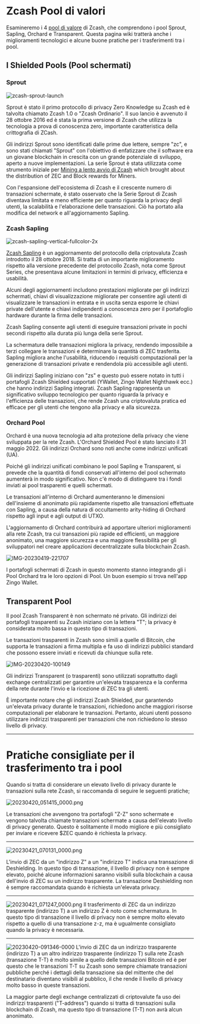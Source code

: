 # Zcash Pool di valori

Esamineremo i 4 [pool di valore](https://zcash.readthedocs.io/en/latest/rtd_pages/addresses.html) di Zcash, che comprendono i pool Sprout, Sapling, Orchard e Transparent. Questa pagina wiki tratterà anche i miglioramenti tecnologici e alcune buone pratiche per i trasferimenti tra i pool.


## I Shielded Pools (Pool schermati)

### Sprout


![zcash-sprout-launch](https://user-images.githubusercontent.com/81990132/233535478-a84724d7-cb0e-4ad8-bfcc-499f665fba24.png)


Sprout è stato il primo protocollo di privacy Zero Knowledge su Zcash ed è talvolta chiamato Zcash 1.0 o "Zcash Ordinario". Il suo lancio è avvenuto il 28 ottobre 2016 ed è stata la prima versione di Zcash che utilizza la tecnologia a prova di conoscenza zero, importante caratteristica della crittografia di ZCash.

Gli indirizzi Sprout sono identificati dalle prime due lettere, sempre "zc", e sono stati chiamati "Sprout" con l'obiettivo di enfatizzare che il software era un giovane blockchain in crescita con un grande potenziale di sviluppo, aperto a nuove implementazioni. La serie Sprout è stata utilizzata come strumento iniziale per [Mining a lento avvio di Zcash](https://electriccoin.co/blog/slow-start-and-mining-ecosystem/) which brought about the distribution of ZEC and Block rewards for Miners. 

Con l'espansione dell'ecosistema di Zcash e il crescente numero di transazioni schermate, è stato osservato che la Serie Sprout di Zcash diventava limitata e meno efficiente per quanto riguarda la privacy degli utenti, la scalabilità e l'elaborazione delle transazioni. Ciò ha portato alla modifica del network e all'aggiornamento Sapling.


### Zcash Sapling

![zcash-sapling-vertical-fullcolor-2x](https://user-images.githubusercontent.com/81990132/233535552-f04b727e-078f-483a-8fbc-1628486be0c8.png)

[Zcash Sapling](https://z.cash/upgrade/sapling) è un aggiornamento del protocollo della criptovaluta Zcash introdotto il 28 ottobre 2018. Si tratta di un importante miglioramento rispetto alla versione precedente del protocollo Zcash, nota come Sprout Series, che presentava alcune limitazioni in termini di privacy, efficienza e usabilità.

Alcuni degli aggiornamenti includono prestazioni migliorate per gli indirizzi schermati, chiavi di visualizzazione migliorate per consentire agli utenti di visualizzare le transazioni in entrata e in uscita senza esporre le chiavi private dell'utente e chiavi indipendenti a conoscenza zero per il portafoglio hardware durante la firma delle transazioni.

Zcash Sapling consente agli utenti di eseguire transazioni private in pochi secondi rispetto alla durata più lunga della serie Sprout.

La schermatura delle transazioni migliora la privacy, rendendo impossibile a terzi collegare le transazioni e determinare la quantità di ZEC trasferita. Sapling migliora anche l'usabilità, riducendo i requisiti computazionali per la generazione di transazioni private e rendendola più accessibile agli utenti.

Gli indirizzi Sapling iniziano con "zs" e questo può essere notato in tutti i portafogli Zcash Shielded supportati (YWallet, Zingo Wallet Nighthawk ecc.) che hanno indirizzi Sapling integrati. Zcash Sapling rappresenta un significativo sviluppo tecnologico per quanto riguarda la privacy e l'efficienza delle transazioni, che rende Zcash una criptovaluta pratica ed efficace per gli utenti che tengono alla privacy e alla sicurezza.

### Orchard Pool
Orchard è una nuova tecnologia ad alta protezione della privacy che viene sviluppata per la rete Zcash. L'Orchard Shielded Pool è stato lanciato il 31 maggio 2022. Gli indirizzi Orchard sono noti anche come indirizzi unificati (UA). 

Poiché gli indirizzi unificati combinano le pool Sapling e Transparent, si prevede che la quantità di fondi conservati all'interno del pool schermato aumenterà in modo significativo. Non c'è modo di distinguere tra i fondi inviati ai pool trasparenti e quelli schermati. 

Le transazioni all'interno di Orchard aumenteranno le dimensioni dell'insieme di anonimato più rapidamente rispetto alle transazioni effettuate con Sapling, a causa della natura di occultamento arity-hiding di Orchard rispetto agli input e agli output di UTXO. 

L'aggiornamento di Orchard contribuirà ad apportare ulteriori miglioramenti alla rete Zcash, tra cui transazioni più rapide ed efficienti, un maggiore anonimato, una maggiore sicurezza e una maggiore flessibilità per gli sviluppatori nel creare applicazioni decentralizzate sulla blockchain Zcash.

![IMG-20230419-221707](https://user-images.githubusercontent.com/81990132/233535609-6bf85926-567d-42ff-8b3f-9123afe98f65.jpg)

I portafogli schermati di Zcash in questo momento stanno integrando gli i Pool Orchard tra le loro opzioni di Pool. Un buon esempio si trova nell'app Zingo Wallet.

## Transparent Pool

Il pool Zcash Transparent è non schermato né privato. Gli indirizzi dei portafogli trasparenti su Zcash iniziano con la lettera "T"; la privacy è considerata molto bassa in questo tipo di transazioni. 

Le transazioni trasparenti in Zcash sono simili a quelle di Bitcoin, che supporta le transazioni a firma multipla e fa uso di indirizzi pubblici standard che possono essere inviati e ricevuti da chiunque sulla rete.


![IMG-20230420-100149](https://user-images.githubusercontent.com/81990132/233535663-bc536044-2537-41b2-9acb-69b3613e9ab6.jpg)

Gli indirizzi Transparent (o trasparenti) sono utilizzati soprattutto dagli exchange centralizzati per garantire un'elevata trasparenza e la conferma della rete durante l'invio e la ricezione di ZEC tra gli utenti. 

È importante notare che gli indirizzi Zcash Shielded, pur garantendo un'elevata privacy durante le transazioni, richiedono anche maggiori risorse computazionali per elaborare le transazioni. Pertanto, alcuni utenti possono utilizzare indirizzi trasparenti per transazioni che non richiedono lo stesso livello di privacy.

---
### 

# Pratiche consigliate per il trasferimento tra i pool
Quando si tratta di considerare un elevato livello di privacy durante le transazioni sulla rete Zcash, si raccomanda di seguire le seguenti pratiche;

![20230420_051415_0000.png](https://user-images.githubusercontent.com/38798812/233546739-e9076b2d-bcb5-40a1-96a8-25284dff0786.png)

Le transazioni che avvengono tra portafogli "Z-Z" sono schermate e vengono talvolta chiamate transazioni schermate a causa dell'elevato livello di privacy generato. Questo è solitamente il modo migliore e più consigliato per inviare e ricevere $ZEC quando è richiesta la privacy.

---
![20230421_070131_0000.png](https://user-images.githubusercontent.com/38798812/233552931-d69f4ef3-b065-4d61-8e6b-adbc2edc4d70.png)

L'invio di ZEC da un "indirizzo Z" a un "indirizzo T" indica una transazione di Deshielding. In questo tipo di transazione, il livello di privacy non è sempre elevato, poiché alcune informazioni saranno visibili sulla blockchain a causa dell'invio di ZEC su un indirizzo trasparente. La transazione Deshielding non è sempre raccomandata quando è richiesta un'elevata privacy.

---

![20230421_071247_0000.png](https://user-images.githubusercontent.com/38798812/233555082-455fbcbd-c685-4c1d-91f2-2d911e6a6273.png)
Il trasferimento di ZEC da un indirizzo trasparente (indirizzo T) a un indirizzo Z è noto come schermatura. In questo tipo di transazione il livello di privacy non è sempre molto elevato rispetto a quello di una transazione z-z, ma è ugualmente consigliato quando la privacy è necessaria.

---

![20230420-091346-0000](https://user-images.githubusercontent.com/81990132/233536122-6429d010-1ffa-424a-83d6-6e94eb8252e8.png)
L'invio di ZEC da un indirizzo trasparente (indirizzo T) a un altro indirizzo trasparente (indirizzo T) sulla rete Zcash (transazione T-T) è molto simile a quello delle transazioni Bitcoin ed è per questo che le transazioni T-T su Zcash sono sempre chiamate transazioni pubbliche perché i dettagli della transazione sia del mittente che del destinatario diventano visibili al pubblico, il che rende il livello di privacy molto basso in queste transazioni. 

La maggior parte degli exchange centralizzati di criptovalute fa uso dei indirizzi trasparenti ("T-address") quando si tratta di transazioni sulla blockchain di Zcash, ma questo tipo di transazione (T-T) non avrà alcun anonimato.
